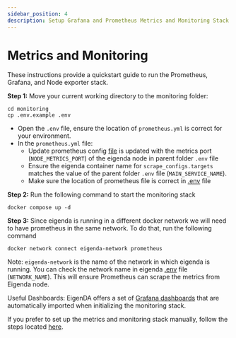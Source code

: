 ```yaml
---
sidebar_position: 4
description: Setup Grafana and Prometheus Metrics and Monitoring Stack
---
```


# Metrics and Monitoring

These instructions provide a quickstart guide to run the Prometheus, Grafana,
and Node exporter stack.

**Step 1:** Move your current working directory to the monitoring folder:

```
cd monitoring
cp .env.example .env
```

- Open the `.env` file, ensure the location of `prometheus.yml` is correct for your environment.
- In the `prometheus.yml` file:
  - Update prometheus config [file](https://github.com/Layr-Labs/eigenda-operator-setup/blob/master/monitoring/prometheus.yml)
    is updated with the metrics port (`NODE_METRICS_PORT`) of the eigenda node in parent folder `.env` file
  - Ensure the eigenda container name for `scrape_configs.targets` matches the value of the parent folder `.env` file (`MAIN_SERVICE_NAME`).
  - Make sure the location of prometheus file is correct in [.env](https://github.com/Layr-Labs/eigenda-operator-setup/blob/master/monitoring/.env.example) file

**Step 2:** Run the following command to start the monitoring stack

```
docker compose up -d
```

**Step 3:** Since eigenda is running in a different docker network we will need
to have prometheus in the same network. To do that, run the following command

```
docker network connect eigenda-network prometheus
```

Note: `eigenda-network` is the name of the network in which eigenda is running.
You can check the network name in eigenda
[.env](https://github.com/Layr-Labs/eigenda-operator-setup/blob/master/mainnet/.env.example#L2)
file (`NETWORK_NAME`). This will ensure Prometheus can scrape the metrics from
Eigenda node.

Useful Dashboards: EigenDA offers a set of [Grafana
dashboards](https://github.com/Layr-Labs/eigenda-operator-setup/tree/master/monitoring/dashboards)
that are automatically imported when initializing the monitoring stack.

If you prefer to set up the metrics and monitoring stack manually, follow the
steps located [here](https://github.com/Layr-Labs/eigenda-operator-setup#metrics).
